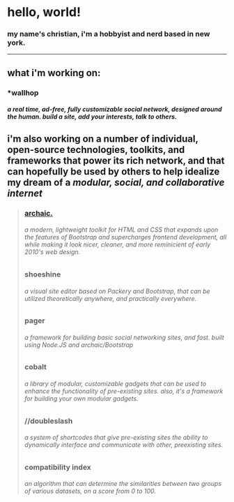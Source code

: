# hello, world!
### my name's christian, i'm a hobbyist and nerd based in new york.

***

## what i'm working on:
### \*wallhop
##### a real time, ad-free, fully customizable social network, designed around the human. build a site, add your interests, talk to others.

## i'm also working on a number of individual, open-source technologies, toolkits, and frameworks that power its rich network, and that can hopefully be used by others to help idealize my dream of a *modular, social, and collaborative internet*

> ### <a href="https://github.com/palindromei/archaic/">archaic.</a>
> ###### a modern, lightweight toolkit for HTML and CSS that expands upon the features of Bootstrap and supercharges frontend development, all while making it look nicer, cleaner, and more reminicient of early 2010's web design.
>
> ### shoeshine
> ###### a visual site editor based on Packery and Bootstrap, that can be utilized theoretically anywhere, and practically everywhere.
>
> ### pager
> ###### a framework for building basic social networking sites, and fast. built using Node.JS and archaic/Bootstrap
>
> ### cobalt
> ###### a library of modular, customizable gadgets that can be used to enhance the functionality of pre-existing sites. also, it's a framework for building your own modular gadgets.
>
> ### //doubleslash
> ###### a system of shortcodes that give pre-existing sites the ability to dynamically interface and communicate with other, preexisting sites.
>
> ### compatibility index
> ###### an algorithm that can determine the similarities between two groups of various datasets, on a score from 0 to 100.

